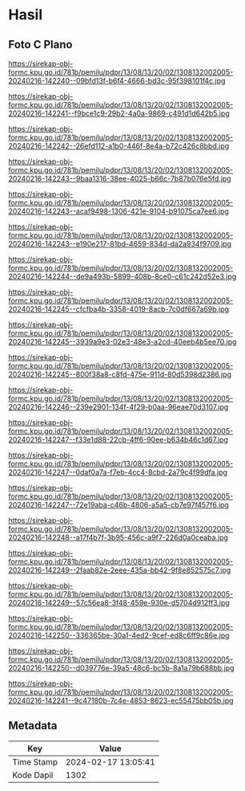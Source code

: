 # Hasil

## Foto C Plano

https://sirekap-obj-formc.kpu.go.id/781b/pemilu/pdpr/13/08/13/20/02/1308132002005-20240216-142240--09bfd13f-b6f4-4666-bd3c-95f398101f4c.jpg

https://sirekap-obj-formc.kpu.go.id/781b/pemilu/pdpr/13/08/13/20/02/1308132002005-20240216-142241--f9bce1c9-29b2-4a0a-9869-c491d1d642b5.jpg

https://sirekap-obj-formc.kpu.go.id/781b/pemilu/pdpr/13/08/13/20/02/1308132002005-20240216-142242--26efd112-a1b0-446f-8e4a-b72c426c8bbd.jpg

https://sirekap-obj-formc.kpu.go.id/781b/pemilu/pdpr/13/08/13/20/02/1308132002005-20240216-142243--9baa1316-38ee-4025-b66c-7b87b076e5fd.jpg

https://sirekap-obj-formc.kpu.go.id/781b/pemilu/pdpr/13/08/13/20/02/1308132002005-20240216-142243--acaf9498-1306-421e-9104-b91075ca7ee6.jpg

https://sirekap-obj-formc.kpu.go.id/781b/pemilu/pdpr/13/08/13/20/02/1308132002005-20240216-142243--e190e217-81bd-4659-834d-da2a934f9709.jpg

https://sirekap-obj-formc.kpu.go.id/781b/pemilu/pdpr/13/08/13/20/02/1308132002005-20240216-142244--de9a493b-5899-408b-8ce0-c61c242d52e3.jpg

https://sirekap-obj-formc.kpu.go.id/781b/pemilu/pdpr/13/08/13/20/02/1308132002005-20240216-142245--cfcfba4b-3358-4019-8acb-7c0df667a69b.jpg

https://sirekap-obj-formc.kpu.go.id/781b/pemilu/pdpr/13/08/13/20/02/1308132002005-20240216-142245--3939a9e3-02e3-48e3-a2cd-40eeb4b5ee70.jpg

https://sirekap-obj-formc.kpu.go.id/781b/pemilu/pdpr/13/08/13/20/02/1308132002005-20240216-142245--800f38a8-c8fd-475e-911d-80d5398d2386.jpg

https://sirekap-obj-formc.kpu.go.id/781b/pemilu/pdpr/13/08/13/20/02/1308132002005-20240216-142246--239e2901-134f-4f29-b0aa-96eae70d3107.jpg

https://sirekap-obj-formc.kpu.go.id/781b/pemilu/pdpr/13/08/13/20/02/1308132002005-20240216-142247--f33e1d88-22cb-4ff6-90ee-b634b46c1d67.jpg

https://sirekap-obj-formc.kpu.go.id/781b/pemilu/pdpr/13/08/13/20/02/1308132002005-20240216-142247--0daf0a7a-f7eb-4cc4-8cbd-2a79c4f99dfa.jpg

https://sirekap-obj-formc.kpu.go.id/781b/pemilu/pdpr/13/08/13/20/02/1308132002005-20240216-142247--72e19aba-c46b-4806-a5a5-cb7e97f457f6.jpg

https://sirekap-obj-formc.kpu.go.id/781b/pemilu/pdpr/13/08/13/20/02/1308132002005-20240216-142248--a17f4b7f-3b95-456c-a9f7-226d0a0ceaba.jpg

https://sirekap-obj-formc.kpu.go.id/781b/pemilu/pdpr/13/08/13/20/02/1308132002005-20240216-142249--2faab82e-2eee-435a-bb42-9f8e852575c7.jpg

https://sirekap-obj-formc.kpu.go.id/781b/pemilu/pdpr/13/08/13/20/02/1308132002005-20240216-142249--57c56ea8-3f48-459e-930e-d5704d912ff3.jpg

https://sirekap-obj-formc.kpu.go.id/781b/pemilu/pdpr/13/08/13/20/02/1308132002005-20240216-142250--336365be-30a1-4ed2-9cef-ed8c6ff9c86e.jpg

https://sirekap-obj-formc.kpu.go.id/781b/pemilu/pdpr/13/08/13/20/02/1308132002005-20240216-142250--d039776e-39a5-48c6-bc5b-8a1a79b688bb.jpg

https://sirekap-obj-formc.kpu.go.id/781b/pemilu/pdpr/13/08/13/20/02/1308132002005-20240216-142241--9c47180b-7c4e-4853-8623-ec55475bb05b.jpg


## Metadata

| Key        | Value               |
| ---------- | ------------------- |
| Time Stamp | 2024-02-17 13:05:41 |
| Kode Dapil | 1302                |




